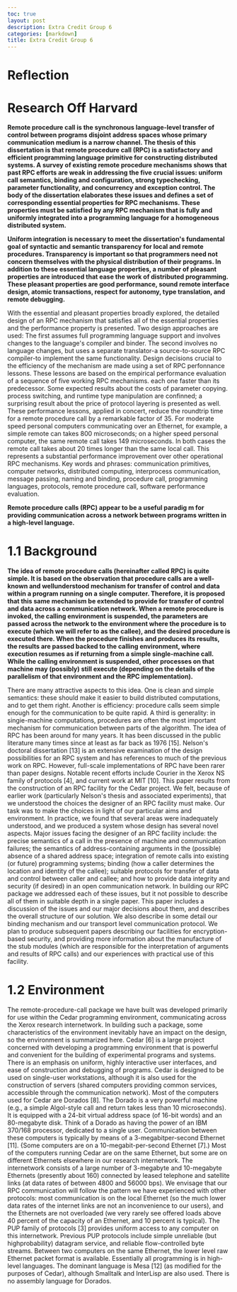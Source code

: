 ```yaml
---
toc: true
layout: post
description: Extra Credit Group 6
categories: [markdown]
title: Extra Credit Group 6
---
```


# Reflection 


# Research Off Harvard

**Remote procedure call is the synchronous language-level transfer of control between programs disjoint address spaces whose primary communication medium is a narrow channel. The thesis of this dissertation is that remote procedure call (RPC) is a satisfactory and efficient programming language primitive for constructing distributed systems. A survey of existing remote procedure mechanisms shows that past RPC efforts are weak in addressing the five crucial issues: uniform call semantics, binding and configuration, strong typechecking, parameter functionality, and concurrency and exception control. The body of the dissertation elaborates these issues and defines a set of corresponding essential properties for RPC mechanisms. These properties must be satisfied by any RPC mechanism that is fully and uniformly integrated into a programming language for a homogeneous distributed system.** 

**Uniform integration is necessary to meet the dissertation's fundamental goal of syntactic and semantic transparency for local and remote procedures. Transparency is important so that programmers need not concern themselves with the physical distribution of their programs. In addition to these essential language properties, a number of pleasant properties are introduced that ease the work of distributed programming. These pleasant properties are good performance, sound remote interface design, atomic transactions, respect for autonomy, type translation, and remote debugging.**

With the essential and pleasant properties broadly explored, the detailed design of an RPC
mechanism that satisfies all of the essential properties and the performance property is presented.
Two design approaches are used: The first assumes full programming language support and involves
changes to the language's compiler and binder. The second involves no language changes, but uses
a separate translator-a source-to-source RPC compiler-to implement the same functionality.
Design decisions crucial to the efficiency of the mechanism are made using a set of RPC
perfonnance lessons. These lessons are based on the empirical performance evaluation of a
sequence of five working RPC mechanisms. each one faster than its predecessor. Some expected
results about the costs of parameter copying. process switching, and runtime type manipulation are
confinned; a surprising result about the price of protocol layering is presented as well. These
performance lessons, applied in concert, reduce the roundtrip time for a remote procedure call by a
remarkable factor of 35. For moderate speed personal computers communicating over an Ethernet,
for example, a simple remote can takes 800 microseconds; on a higher speed personal computer, the
same remote call takes 149 microseconds. In both cases the remote call takes about 20 times longer
than the same local call. This represents a substantial performance improvement over other
operational RPC mechanisms.
Key words and phrases: communication primitives, computer networks, distributed computing,
interprocess communication, message passing, naming and binding, procedure call, programming
languages, protocols, remote procedure call, software performance evaluation. 


**Remote procedure calls (RPC) appear to be a useful paradig m for providing communication across a network between programs written in a high-level language.**


# 1.1 Background 
**The idea of remote procedure calls (hereinafter called RPC) is quite simple. It is based on the observation that procedure calls are a well-known and wellunderstood mechanism for transfer of control and data within a program running on a single computer. Therefore, it is proposed that this same mechanism be extended to provide for transfer of control and data across a communication network. When a remote procedure is invoked, the calling environment is suspended, the parameters are passed across the network to the environment where the procedure is to execute (which we will refer to as the callee), and the desired procedure is executed there. When the procedure finishes and produces its results, the results are passed backed to the calling environment, where execution resumes as if returning from a simple single-machine call. While the calling environment is suspended, other processes on that machine may (possibly) still execute (depending on the details of the parallelism of that environment and the RPC implementation).**

There are many attractive aspects to this idea. One is clean and simple
semantics: these should make it easier to build distributed computations, and to
get them right. Another is efficiency: procedure calls seem simple enough for the
communication to be quite rapid. A third is generality: in singie-machine computations, procedures are often the most important mechanism for communication between parts of the algorithm.
The idea of RPC has been around for many years. It has been discussed in the
public literature many times since at least as far back as 1976 [15]. Nelson's
doctoral dissertation [13] is an extensive examination of the design possibilities
for an RPC system and has references to much of the previous work on RPC.
However, full-scale implementations of RPC have been rarer than paper designs.
Notable recent efforts include Courier in the Xerox NS family of protocols [4],
and current work at MIT [10].
This paper results from the construction of an RPC facility for the Cedar
project. We felt, because of earlier work (particularly Nelson's thesis and associated experiments), that we understood the choices the designer of an RPC
facility must make. Our task was to make the choices in light of our particular
aims and environment. In practice, we found that several areas were inadequately
understood, and we produced a system whose design has several novel aspects.
Major issues facing the designer of an RPC facility include: the precise semantics
of a call in the presence of machine and communication failures; the semantics
of address-containing arguments in the (possible) absence of a shared address
space; integration of remote calls into existing (or future) programming systems;
binding (how a caller determines the location and identity of the callee); suitable
protocols for transfer of data and control between caller and callee; and how to
provide data integrity and security (if desired) in an open communication
network. In building our RPC package we addressed each of these issues, but it
not possible to describe all of them in suitable depth in a single paper. This paper
includes a discussion of the issues and our major decisions about them, and
describes the overall structure of our solution. We also describe in some detail
our binding mechanism and our transport level communication protocol. We
plan to produce subsequent papers describing our facilities for encryption-based
security, and providing more information about the manufacture of the stub
modules (which are responsible for the interpretation of arguments and results
of RPC calls) and our experiences with practical use of this facility.

# 1.2 Environment

The remote-procedure-call package we have built was developed primarily for
use within the Cedar programming environment, communicating across the
Xerox research internetwork. In building such a package, some characteristics of
the environment inevitably have an impact on the design, so the environment is
summarized here.
Cedar [6] is a large project concerned with developing a programming environment that is powerful and convenient for the building of experimental programs
and systems. There is an emphasis on uniform, highly interactive user interfaces,
and ease of construction and debugging of programs. Cedar is designed to be used on single-user workstations, although it is also used for the construction of
servers (shared computers providing common services, accessible through the
communication network).
Most of the computers used for Cedar are Dorados [8]. The Dorado is a very
powerful machine (e.g., a simple Algol-style call and return takes less than 10
microseconds). It is equipped with a 24-bit virtual address space (of 16-bit words)
and an 80-megabyte disk. Think of a Dorado as having the power of an IBM
370/168 processor, dedicated to a single user.
Communication between these computers is typically by means of a 3-megabitper-second Ethernet [11]. {Some computers are on a 10-megabit-per-second
Ethernet [7].) Most of the computers running Cedar are on the same Ethernet,
but some are on different Ethernets elsewhere in our research internetwork. The
internetwork consists of a large number of 3-megabyte and 10-megabyte Ethernets (presently about 160) connected by leased telephone and satellite links (at
data rates of between 4800 and 56000 bps). We envisage that our RPC communication will follow the pattern we have experienced with other protocols: most
communication is on the local Ethernet (so the much lower data rates of the
internet links are not an inconvenience to our users), and the Ethernets are not
overloaded (we very rarely see offered loads above 40 percent of the capacity of
an Ethernet, and 10 percent is typical).
The PUP family of protocols [3] provides uniform access to any computer on
this internetwork. Previous PUP protocols include simple unreliable (but highprobability) datagram service, and reliable flow-controlled byte streams. Between
two computers on the same Ethernet, the lower level raw Ethernet packet format
is available.
Essentially all programming is in high-level languages. The dominant language
is Mesa [12] (as modified for the purposes of Cedar), although Smalltalk and
InterLisp are also used. There is no assembly language for Dorados. 

